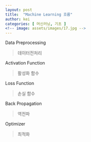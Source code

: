 ```yaml
---
layout: post
title:  "Machine Learning 흐름"
author: kei
categories: [ 머신러닝, 기초 ]
<!-- image: assets/images/17.jpg -->
---
```

Data Preprocessing
> 데이터전처리

Activation Function
> 활성화 함수

Loss Function
> 손실 함수

Back Propagation
> 역전파

Optimizer
> 최적화
